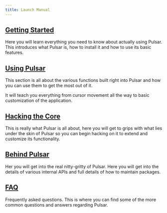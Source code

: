 ```yaml
---
title: Launch Manual
---
```


## [<i class="fa-solid fa-play"></i> Getting Started](/docs/launch-manual/sections/getting-started)

Here you will learn everything you need to know about actually using Pulsar.
This introduces what Pulsar is, how to install it and how to use its basic
features.

## [<i class="fa-solid fa-circle-info"></i> Using Pulsar](/docs/launch-manual/sections/using-pulsar)

This section is all about the various functions built right into Pulsar and
how you can use them to get the most out of it.

It will teach you everything from cursor movement all the way to basic
customization of the application.

## [<i class="fa-solid fa-screwdriver-wrench"></i> Hacking the Core](/docs/launch-manual/sections/core-hacking)

This is really what Pulsar is all about, here you will get to grips with what
lies under the skin of Pulsar so you can begin hacking on it to extend and
customize its functionality.

## [<i class="fa-solid fa-microscope"></i> Behind Pulsar](/docs/launch-manual/sections/behind-pulsar)

Her you will get into the real nitty-gritty of Pulsar. Here you will get into
the details of various internal APIs and full details of how to maintain
packages.

## [<i class="fa-solid fa-circle-question"></i> FAQ](/docs/launch-manual/sections/faq)

Frequently asked questions. This is where you can find some of the more common
questions and answers regarding Pulsar.
